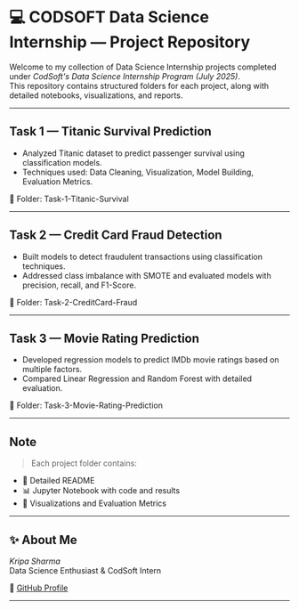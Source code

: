 # 💻 CODSOFT Data Science Internship — Project Repository  

Welcome to my collection of Data Science Internship projects completed under *CodSoft's Data Science Internship Program (July 2025)*.  
This repository contains structured folders for each project, along with detailed notebooks, visualizations, and reports.  

---

## Task 1 — Titanic Survival Prediction  
- Analyzed Titanic dataset to predict passenger survival using classification models.  
- Techniques used: Data Cleaning, Visualization, Model Building, Evaluation Metrics.  

📂 Folder: Task-1-Titanic-Survival  

---

## Task 2 — Credit Card Fraud Detection  
- Built models to detect fraudulent transactions using classification techniques.  
- Addressed class imbalance with SMOTE and evaluated models with precision, recall, and F1-Score.  

📂 Folder: Task-2-CreditCard-Fraud  

---

## Task 3 — Movie Rating Prediction  
- Developed regression models to predict IMDb movie ratings based on multiple factors.  
- Compared Linear Regression and Random Forest with detailed evaluation.  

📂 Folder: Task-3-Movie-Rating-Prediction  

---

## Note  

> Each project folder contains:
- 📄 Detailed README  
- 📊 Jupyter Notebook with code and results  
- 📸 Visualizations and Evaluation Metrics  

---

## ✨ About Me  

*Kripa Sharma*  
Data Science Enthusiast & CodSoft Intern   

🔗 [GitHub Profile](https://github.com/kripa-sharma09)  

---